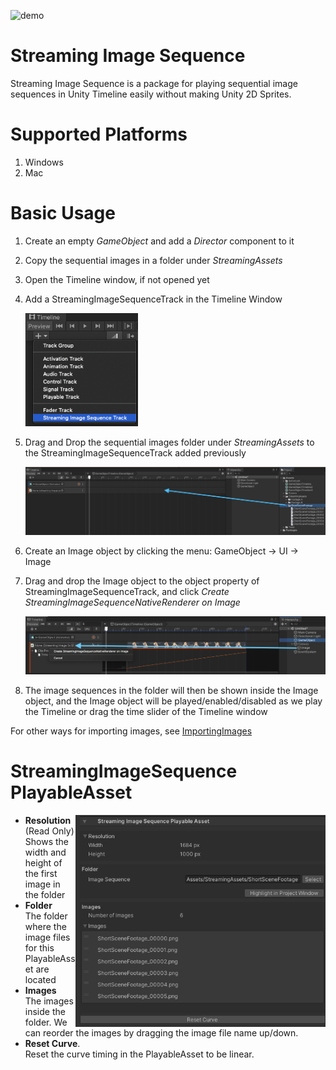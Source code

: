 ![demo](./images/Demo.gif)

# Streaming Image Sequence

Streaming Image Sequence is a package for playing sequential image sequences in Unity Timeline 
easily without making Unity 2D Sprites.

# Supported Platforms

1. Windows
2. Mac

# Basic Usage 

1. Create an empty *GameObject* and add a *Director* component to it
1. Copy the sequential images in a folder under *StreamingAssets*
1. Open the Timeline window, if not opened yet
1. Add a StreamingImageSequenceTrack in the Timeline Window

   <img src="images/AddStreamingImageSequenceTrack.png" width=180>  
   
1. Drag and Drop the sequential images folder under *StreamingAssets* to the StreamingImageSequenceTrack added previously
 
   <img src="images/DragAndDropStreamingAssets.png" width=640>  
   
1. Create an Image object by clicking the menu: GameObject -> UI -> Image

1. Drag and drop the Image object to the object property of StreamingImageSequenceTrack, and click *Create StreamingImageSequenceNativeRenderer on Image* 

   <img src="images/CreateStreamingImageSequenceNativeRenderer.png" width=640>  

1. The image sequences in the folder will then be shown inside the Image object, 
   and the Image object will be played/enabled/disabled as we play the Timeline or drag the time slider of the Timeline window


For other ways for importing images, see [ImportingImages](en/ImportingImages.md)

# StreamingImageSequence PlayableAsset

<img src="images/StreamingImageSequencePlayableAsset.png" align=right width=400>

* **Resolution** (Read Only)  
  Shows the width and height of the first image in the folder
* **Folder**  
  The folder where the image files for this PlayableAsset are located
* **Images**  
  The images inside the folder.
  We can reorder the images by dragging the image file name up/down.
* **Reset Curve**.  
  Reset the curve timing in the PlayableAsset to be linear.






